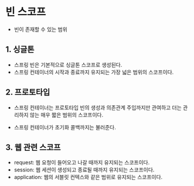 # 빈 스코프

* 빈이 존재할 수 있는 범위



## 1. 싱글톤

* 스프링 빈은 기본적으로 싱글톤 스코프로 생성된다.
* 스프링 컨테이너의 시작과 종료까지 유지되는 가장 넓은 범위의 스코프이다.



## 2. 프로토타입

* 스프링 컨테이너는 프로토타입 빈의 생성과 의존관계 주입까지만 관여하고 더는 관리하지 않는 매우 짧은 범위의 스코프이다.

* 스프링 컨테이너가 초기화 콜백까지는 불러준다.

  

## 3. 웹 관련 스코프

* request: 웹 요청이 들어오고 나갈 때까지 유지되는 스코프이다.
* session: 웹 세션이 생성되고 종료될 때까지 유지되는 스코프이다.
* application: 웹의 서블릿 컨텍스와 같은 범위로 유지되는 스코프이다.

